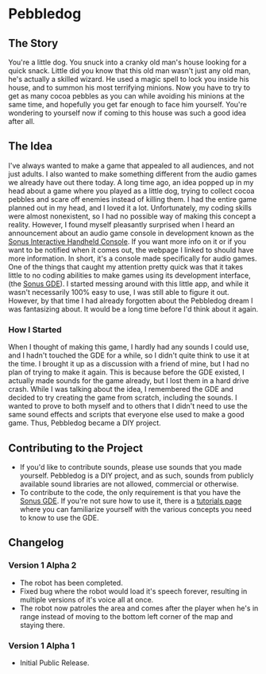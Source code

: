 # Pebbledog
## The Story
You're a little dog. You snuck into a cranky old man's house looking for a quick snack. Little did you know that this old man wasn't just any old man, he's actually a skilled wizard. He used a magic spell to lock you inside his house, and to summon his most terrifying minions. Now you have to try to get as many cocoa pebbles as you can while avoiding his minions at the same time, and hopefully you get far enough to face him yourself. You're wondering to yourself now if coming to this house was such a good idea after all.
## The Idea
I've always wanted to make a game that appealed to all audiences, and not just adults. I also wanted to make something different from the audio games we already have out there today. A long time ago, an idea popped up in my head about a game where you played as a little dog, trying to collect cocoa pebbles and scare off enemies instead of killing them. I had the entire game planned out in my head, and I loved it a lot. Unfortunately, my coding skills were almost nonexistent, so I had no possible way of making this concept a reality. However, I found myself pleasantly surprised when I heard an announcement about an audio game console in development known as the [Sonus Interactive Handheld Console](http://sonusinteractive.co.uk/). If you want more info on it or if you want to be notified when it comes out, the webpage I linked to should have more information. In short, it's a console made specifically for audio games. One of the things that caught my attention pretty quick was that it takes little to no coding abilities to make games using its development interface, (the [Sonus GDE](http://sonusinteractive.co.uk/GDE.html)). I started messing around with this little app, and while it wasn't necessarily 100% easy to use, I was still able to figure it out. However, by that time I had already forgotten about the Pebbledog dream I was fantasizing about. It would be a long time before I'd think about it again.
### How I Started
When I thought of making this game, I hardly had any sounds I could use, and I hadn't touched the GDE for a while, so I didn't quite think to use it at the time. I brought it up as a discussion with a friend of mine, but I had no plan of trying to make it again. This is because before the GDE existed, I actually made sounds for the game already, but I lost them in a hard drive crash. While I was talking about the idea, I remembered the GDE and decided to try creating the game from scratch, including the sounds. I wanted to prove to both myself and to others that I didn't need to use the same sound effects and scripts that everyone else used to make a good game. Thus, Pebbledog became a DIY project.
## Contributing to the Project
- If you'd like to contribute sounds, please use sounds that you made yourself. Pebbledog is a DIY project, and as such, sounds from publicly available sound libraries are not allowed, commercial or otherwise.
- To contribute to the code, the only requirement is that you have the [Sonus GDE](http://sonusinteractive.co.uk/GDE.html). If you're not sure how to use it, there is a [tutorials page](http://sonusinteractive.co.uk/GDE%20Tutorials.html) where you can familiarize yourself with the various concepts you need to know to use the GDE.

## Changelog
### Version 1 Alpha 2
- The robot has been completed.
- Fixed bug where the robot would load it's speech forever, resulting in multiple versions of it's voice all at once.
- The robot now patroles the area and comes after the player when he's in range instead of moving to the bottom left corner of the map and staying there.
### Version 1 Alpha 1
- Initial Public Release.
